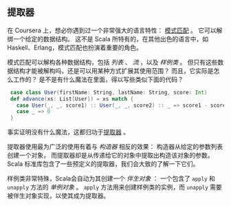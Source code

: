 ## 提取器

在 Coursera 上，想必你遇到过一个非常强大的语言特性：
[模式匹配](http://en.wikipedia.org/wiki/Pattern_matching) 。
它可以解绑一个给定的数据结构。
这不是 Scala 所特有的，在其他出色的语言中，如 Haskell、Erlang，模式匹配也扮演着重要的角色。

模式匹配可以解构各种数据结构，包括 *列表* 、 *流* ，以及 *样例类* 。
但只有这些数据结构才能被解构吗，还是可以用某种方式扩展其使用范围？
而且，它实际是怎么工作的？
是不是有什么魔法在里面，得以写些类似下面的代码？

``` scala
 case class User(firstName: String, lastName: String, score: Int)
 def advance(xs: List[User]) = xs match {
   case User(_, _, score1) :: User(_, _, score2) :: _ => score1 - score2
   case _ => 0
 }
```

事实证明没有什么魔法，这都归功于[提取器](http://www.scala-lang.org/node/112) 。

提取器使用最为广泛的使用有着与 *构造器* 相反的效果：
构造器从给定的参数列表创建一个对象，
而提取器却是从传递给它的对象中提取出构造该对象的参数。
Scala 标准库包含了一些预定义的提取器，我们会大致的了解一下它们。

样例类非常特殊，Scala会自动为其创建一个 *伴生对象* ：
一个包含了 `apply` 和 `unapply` 方法的 *单例对象* 。
`apply` 方法用来创建样例类的实例，而 `unapply` 需要被伴生对象实现，以使其成为提取器。
